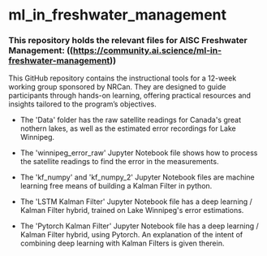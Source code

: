 # ml_in_freshwater_management
### This repository holds the relevant files for AISC Freshwater Management: ((https://community.ai.science/ml-in-freshwater-management))

 This GitHub repository contains the instructional tools for a 12-week working group sponsored by NRCan. They are designed to guide participants through hands-on learning, offering practical resources and insights tailored to the program’s objectives.
 
 + The 'Data' folder has the raw satellite readings for Canada's great nothern lakes, as well as the estimated error recordings for Lake Winnipeg. 
 
 + The 'winnipeg_error_raw' Jupyter Notebook file shows how to process the satellite readings to find the error in the measurements.  
 
 + The 'kf_numpy' and 'kf_numpy_2' Jupyter Notebook files are machine learning free means of building a Kalman Filter in python. 
 
 + The 'LSTM Kalman Filter' Jupyter Notebook file has a deep learning / Kalman Filter hybrid, trained on Lake Winnipeg's error estimations. 
 
  + The 'Pytorch Kalman Filter' Jupyter Notebook file has a deep learning / Kalman Filter hybrid, using Pytorch. An explanation of the intent of combining deep learning with Kalman Filters is given therein. 

